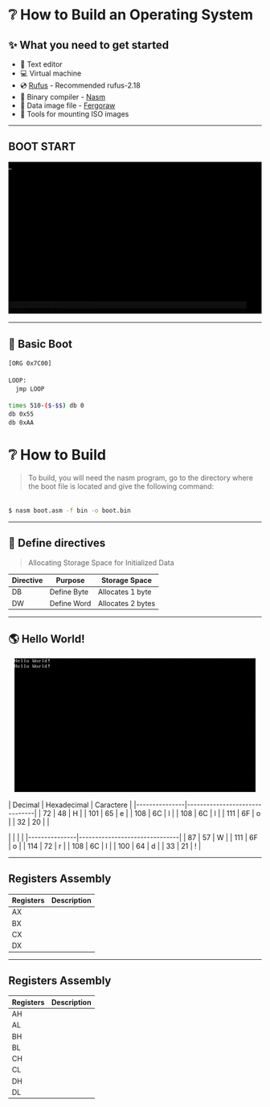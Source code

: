 # ❔ How to Build an Operating System

## ✨ What you need to get started

- 📝 Text editor
- 💻 Virtual machine
- 💿 [Rufus](https://rufus.ie/downloads/) - Recommended rufus-2.18
- 🔧 Binary compiler - [Nasm](https://www.nasm.us/)
- 💾 Data image file - [Fergoraw](https://www.fergonez.net/softwares/fraw)
- 📀 Tools for mounting ISO images

---

## BOOT START

<p align="center">
  <img alt="Boot" title="Boot" src="readme/boot.gif" width="700px" />
</p>

---

## 💾 Basic Boot

```bash
[ORG 0x7C00]

LOOP:
  jmp LOOP

times 510-($-$$) db 0
db 0x55
db 0xAA
```

# ❔ How to Build

>To build, you will need the nasm program, go to the directory where the boot file is located and give the following command:

```bash

$ nasm boot.asm -f bin -o boot.bin

```

---


## 🔖 Define directives

>   Allocating Storage Space for Initialized Data


|     Directive       |    Purpose    |      Storage Space      |
|---------------------|---------------|-------------------------|
|         DB          | Define Byte   | Allocates 1 byte        |   
|         DW          | Define Word   | Allocates 2 bytes       |


---


## 🌎 Hello World!

<p align="center">
  <img alt="HelloWorld" title="HelloWorld" src="readme/helloworld.gif" />
</p>


|    Decimal    |  Hexadecimal  |   Caractere   |
|---------------|-------------------------------|
|      72       |      48       |       H       |
|      101      |      65       |       e       |
|      108      |      6C       |       l       |
|      108      |      6C       |       l       |
|      111      |      6F       |       o       |
|      32       |      20       |               |

|               |               |               |
|---------------|-------------------------------|
|      87       |      57       |       W       |
|      111      |      6F       |       o       |
|      114      |      72       |       r       |
|      108      |      6C       |       l       |
|      100      |      64       |       d       |
|      33       |      21       |       !       |


---


## Registers Assembly


|      Registers      |        Description            |
|---------------------|-------------------------------|
|         AX          |                               |   
|         BX          |                               |
|         CX          |                               |
|         DX          |                               |

---

## Registers Assembly

|      Registers      |        Description            |
|---------------------|-------------------------------|
|         AH          |                               |   
|         AL          |                               |
|         BH          |                               |
|         BL          |                               |
|         CH          |                               |
|         CL          |                               |
|         DH          |                               |
|         DL          |                               |





